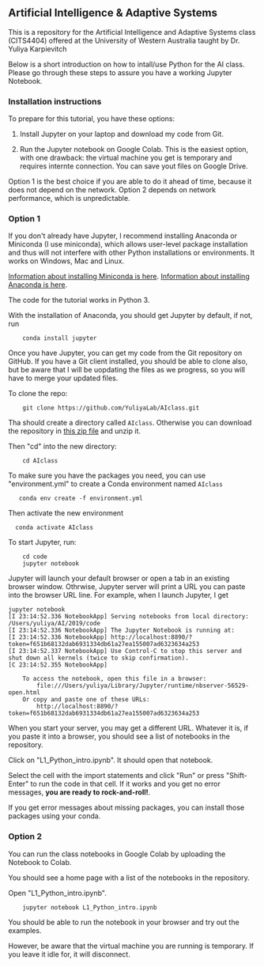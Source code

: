 ## Artificial Intelligence & Adaptive Systems

This is a repository for the Artificial Intelligence and Adaptive Systems
class (CITS4404) offered at the University of Western Australia
taught by Dr. Yuliya Karpievitch

Below is a short introduction on how to intall/use Python for the AI class.
Please go through these steps to assure you have a working Jupyter Notebook.


### Installation instructions

To prepare for this tutorial, you have these options:

1) Install Jupyter on your laptop and download my code from Git.

2) Run the Jupyter notebook on Google Colab.
This is the easiest option, with one drawback: the virtual machine you get is temporary and requires internte connection. You can save yout files on Google Drive.


Option 1 is the best choice if you are able to do it ahead of time, because it does not depend on the network.  Option 2 depends on network performance, which is unpredictable.  



### Option 1

If you don't already have Jupyter, I recommend installing Anaconda or Miniconda (I use miniconda), which allows user-level package installation and thus will not interfere with other Python installations or environments.
It works on Windows, Mac and Linux.

[Information about installing Miniconda is here](https://docs.conda.io/en/latest/miniconda.html).
[Information about installing Anaconda is here](http://docs.continuum.io/anaconda/install.html).


The code for the tutorial works in Python 3.

With the installation of Anaconda, you should get Jupyter by default, if not, run

```
    conda install jupyter
```

Once you have Jupyter, you can get my code from  the Git repository on GitHub.  If you have a Git client installed, you should be able to clone also, but be aware that I will be uopdating the files as we progress, so you will have to merge your updated files.  

To clone the repo:

```
    git clone https://github.com/YuliyaLab/AIclass.git
```

Tha should create a directory called `AIclass`.
Otherwise you can download the repository in [this zip file](https://github.com/YuliyaLab/AIclass/archive/master.zip)
and unzip it.

Then "cd" into the new directory:

```
    cd AIclass
```

To make sure you have the packages you need, you can use "environment.yml"
to create a Conda environment named `AIclass`

```
   conda env create -f environment.yml
```

Then activate the new environment

 ```
   conda activate AIclass
```

To start Jupyter, run:

```
    cd code
    jupyter notebook
```

Jupyter will launch your default browser or open a tab in an existing browser window.
Othrwise, Jupyter server will print a URL you can paste into the browser URL line.  For example, when I launch Jupyter, I get

```
jupyter notebook
[I 23:14:52.336 NotebookApp] Serving notebooks from local directory: /Users/yuliya/AI/2019/code
[I 23:14:52.336 NotebookApp] The Jupyter Notebook is running at:
[I 23:14:52.336 NotebookApp] http://localhost:8890/?token=f651b68132dab6931334db61a27ea155007ad6323634a253
[I 23:14:52.337 NotebookApp] Use Control-C to stop this server and shut down all kernels (twice to skip confirmation).
[C 23:14:52.355 NotebookApp] 
    
    To access the notebook, open this file in a browser:
        file:///Users/yuliya/Library/Jupyter/runtime/nbserver-56529-open.html
    Or copy and paste one of these URLs:
        http://localhost:8890/?token=f651b68132dab6931334db61a27ea155007ad6323634a253

```
 
When you start your server, you may get a different URL.
Whatever it is, if you paste it into a browser, you should see a list of notebooks in the repository.

Click on "L1_Python_intro.ipynb".  It should open that notebook.

Select the cell with the import statements and click "Run" or press "Shift-Enter" to run the code in that cell.
If it works and you get no error messages, **you are ready to rock-and-roll!**.  

If you get error messages about missing packages, you can install those packages using your conda.



### Option 2

You can run the class notebooks in Google Colab by uploading the Notebook to Colab. 

You should see a home page with a list of the notebooks in the repository.

Open "L1_Python_intro.ipynb".

```
    jupyter notebook L1_Python_intro.ipynb
```

You should be able to run the notebook in your browser 
and try out the examples.  

However, be aware that the virtual machine you are running is temporary.
If you leave it idle for, it will disconnect.

